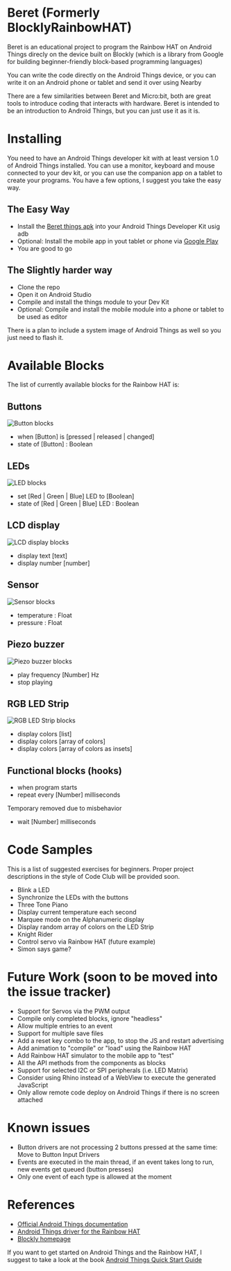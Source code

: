 # Beret (Formerly BlocklyRainbowHAT)

Beret is an educational project to program the Rainbow HAT on Android Things direcly on the device built on Blockly (which is a library from Google for building beginner-friendly block-based programming languages)

You can write the code directly on the Android Things device, or you can write it on an Android phone or tablet and send it over using Nearby

There are a few similarities between Beret and Micro:bit, both are great tools to introduce coding that interacts with hardware. Beret is intended to be an introduction to Android Things, but you can just use it as it is.

# Installing

You need to have an Android Things developer kit with at least version 1.0 of Android Things installed.
You can use a monitor, keyboard and mouse connected to your dev kit, or you can use the companion app on a tablet to create your programs.
You have a few options, I suggest you take the easy way.

## The Easy Way
- Install the [Beret things apk](https://github.com/plattysoft/Beret/blob/master/releases/beret-things-1.0.apk) into your Android Things Developer Kit usig adb
- Optional: Install the mobile app in yout tablet or phone via [Google Play](https://play.google.com/store/apps/details?id=com.plattysoft.beret)
- You are good to go

## The Slightly harder way
- Clone the repo
- Open it on Android Studio
- Compile and install the things module to your Dev Kit
- Optional: Compile and install the mobile module into a phone or tablet to be used as editor

There is a plan to include a system image of Android Things as well so you just need to flash it.

# Available Blocks

The list of currently available blocks for the Rainbow HAT is:

## Buttons

![Button blocks](https://github.com/plattysoft/BlocklyRainbowHat/blob/master/button_blocks.png "Button blocks")

- when [Button] is [pressed | released | changed]
- state of [Button] : Boolean

## LEDs

![LED blocks](https://github.com/plattysoft/BlocklyRainbowHat/blob/master/led_blocks.png "LED blocks")

- set [Red | Green | Blue] LED to [Boolean]
- state of [Red | Green | Blue] LED : Boolean

## LCD display

![LCD display blocks](https://github.com/plattysoft/BlocklyRainbowHat/blob/master/lcd_blocks.png "LCD display blocks")

- display text [text]
- display number [number]

## Sensor

![Sensor blocks](https://github.com/plattysoft/BlocklyRainbowHat/blob/master/sensor_blocks.png "Sensor blocks")

- temperature : Float
- pressure : Float

## Piezo buzzer

![Piezo buzzer blocks](https://github.com/plattysoft/BlocklyRainbowHat/blob/master/buzzer_blocks.png "Piezo buzzer blocks")

- play frequency [Number] Hz
- stop playing 

## RGB LED Strip

![RGB LED Strip blocks](https://github.com/plattysoft/BlocklyRainbowHat/blob/master/rgb_led_strip_blocks.png "RGB LED Strip blocks")

- display colors [list]
- display colors [array of colors]
- display colors [array of colors as insets]

## Functional blocks (hooks)

- when program starts
- repeat every [Number] milliseconds

Temporary removed due to misbehavior

- wait [Number] milliseconds

# Code Samples

This is a list of suggested exercises for beginners. Proper project descriptions in the style of Code Club will be provided soon.

- Blink a LED
- Synchronize the LEDs with the buttons
- Three Tone Piano
- Display current temperature each second
- Marquee mode on the Alphanumeric display
- Display random array of colors on the LED Strip
- Knight Rider
- Control servo via Rainbow HAT (future example)
- Simon says game?

# Future Work (soon to be moved into the issue tracker)
- Support for Servos via the PWM output
- Compile only completed blocks, ignore "headless"
- Allow multiple entries to an event
- Support for multiple save files
- Add a reset key combo to the app, to stop the JS and restart advertising
- Add animation to "compile" or "load" using the Rainbow HAT
- Add Rainbow HAT simulator to the mobile app to "test"
- All the API methods from the components as blocks
- Support for selected I2C or SPI peripherals (i.e. LED Matrix)
- Consider using Rhino instead of a WebView to execute the generated JavaScript
- Only allow remote code deploy on Android Things if there is no screen attached

# Known issues
- Button drivers are not processing 2 buttons pressed at the same time: Move to Button Input Drivers
- Events are executed in the main thread, if an event takes long to run, new events get queued (button presses)
- Only one event of each type is allowed at the moment

# References
- [Official Android Things documentation](https://developer.android.com/things/)
- [Android Things driver for the Rainbow HAT](https://github.com/androidthings/contrib-drivers/tree/master/rainbowhat)
- [Blockly homepage](https://developers.google.com/blockly/)

If you want to get started on Android Things and the Rainbow HAT, I suggest to take a look at the book [Android Things Quick Start Guide](https://www.packtpub.com/hardware-and-creative/android-things-quick-start-guide)
